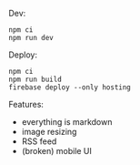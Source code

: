 Dev:

```
npm ci
npm run dev
```

Deploy:

```
npm ci
npm run build
firebase deploy --only hosting
```

Features:

- everything is markdown
- image resizing
- RSS feed
- (broken) mobile UI

